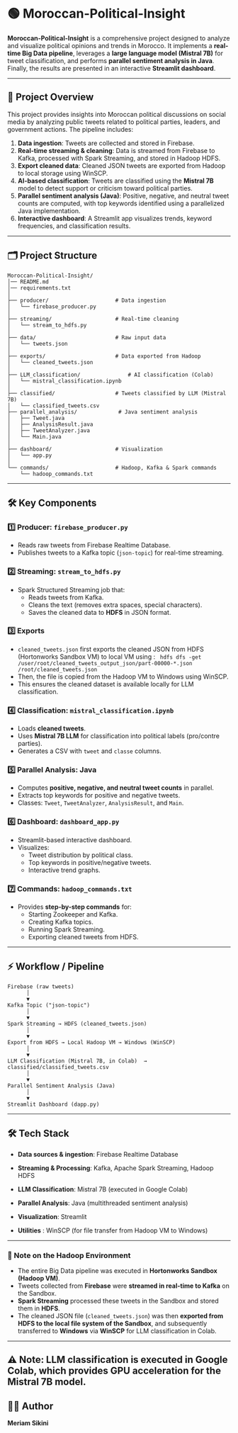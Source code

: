 # 🟢 Moroccan-Political-Insight

**Moroccan-Political-Insight** is a comprehensive project designed to analyze and visualize political opinions and trends in Morocco. It implements a **real-time Big Data pipeline**, leverages a **large language model (Mistral 7B)** for tweet classification, and performs **parallel sentiment analysis in Java**. Finally, the results are presented in an interactive **Streamlit dashboard**.  

---

## 📌 Project Overview

This project provides insights into Moroccan political discussions on social media by analyzing public tweets related to political parties, leaders, and government actions. The pipeline includes:

1. **Data ingestion**: Tweets are collected and stored in Firebase.  
2. **Real-time streaming & cleaning**: Data is streamed from Firebase to Kafka, processed with Spark Streaming, and stored in Hadoop HDFS.  
3. **Export cleaned data**: Cleaned JSON tweets are exported from Hadoop to local storage using WinSCP.  
4. **AI-based classification**: Tweets are classified using the **Mistral 7B** model to detect support or criticism toward political parties.  
5. **Parallel sentiment analysis (Java)**: Positive, negative, and neutral tweet counts are computed, with top keywords identified using a parallelized Java implementation.  
6. **Interactive dashboard**: A Streamlit app visualizes trends, keyword frequencies, and classification results.  


---

## 🗂️ Project Structure
```
Moroccan-Political-Insight/
│── README.md
│── requirements.txt
│
├── producer/                     # Data ingestion
│   └── firebase_producer.py
│
├── streaming/                    # Real-time cleaning
│   └── stream_to_hdfs.py
│
├── data/                         # Raw input data
│   └── tweets.json
│
├── exports/                      # Data exported from Hadoop
│   └── cleaned_tweets.json
│
├── LLM_classification/               # AI classification (Colab)
│   └── mistral_classification.ipynb
│
├── classified/                   # Tweets classified by LLM (Mistral 7B)
│   └── classified_tweets.csv
├── parallel_analysis/             # Java sentiment analysis
│   ├── Tweet.java
│   ├── AnalysisResult.java
│   ├── TweetAnalyzer.java
│   └── Main.java
│
├── dashboard/                    # Visualization
│   └── app.py
│
└── commands/                     # Hadoop, Kafka & Spark commands
    └── hadoop_commands.txt

```

---

## 🛠️ Key Components

### 1️⃣ Producer: `firebase_producer.py`
- Reads raw tweets from Firebase Realtime Database.  
- Publishes tweets to a Kafka topic (`json-topic`) for real-time streaming.

### 2️⃣ Streaming: `stream_to_hdfs.py`
- Spark Structured Streaming job that:
  - Reads tweets from Kafka.  
  - Cleans the text (removes extra spaces, special characters).  
  - Saves the cleaned data to **HDFS** in JSON format.  

### 3️⃣ Exports
- `cleaned_tweets.json` first exports the cleaned JSON from HDFS (Hortonworks Sandbox VM) to local VM using :
 ``` hdfs dfs -get /user/root/cleaned_tweets_output_json/part-00000-*.json /root/cleaned_tweets.json```
- Then, the file is copied from the Hadoop VM to Windows using WinSCP.
- This ensures the cleaned dataset is available locally for LLM classification.
 
### 4️⃣ Classification: `mistral_classification.ipynb`
- Loads **cleaned tweets**.  
- Uses **Mistral 7B LLM** for classification into political labels (pro/contre parties).  
- Generates a CSV with `tweet` and `classe` columns.

### 5️⃣ Parallel Analysis: Java
- Computes **positive, negative, and neutral tweet counts** in parallel.  
- Extracts top keywords for positive and negative tweets.  
- Classes: `Tweet`, `TweetAnalyzer`, `AnalysisResult`, and `Main`.

### 6️⃣ Dashboard: `dashboard_app.py`
- Streamlit-based interactive dashboard.  
- Visualizes:
  - Tweet distribution by political class.  
  - Top keywords in positive/negative tweets.  
  - Interactive trend graphs.

### 7️⃣ Commands: `hadoop_commands.txt`
- Provides **step-by-step commands** for:
  - Starting Zookeeper and Kafka.  
  - Creating Kafka topics.  
  - Running Spark Streaming.  
  - Exporting cleaned tweets from HDFS.

---

## ⚡ Workflow / Pipeline
```
Firebase (raw tweets)
      │
      ▼
Kafka Topic ("json-topic")
      │
      ▼
Spark Streaming → HDFS (cleaned_tweets.json)
      │
      ▼
Export from HDFS → Local Hadoop VM → Windows (WinSCP)
      │
      ▼
LLM Classification (Mistral 7B, in Colab)  → classified/classified_tweets.csv
      │
      ▼
Parallel Sentiment Analysis (Java)
      │
      ▼
Streamlit Dashboard (dapp.py)
```
---
## 🛠️ Tech Stack

- **Data sources & ingestion**: Firebase Realtime Database

- **Streaming & Processing**: Kafka, Apache Spark Streaming, Hadoop HDFS

- **LLM Classification**: Mistral 7B (executed in Google Colab)

- **Parallel Analysis**: Java (multithreaded sentiment analysis)

- **Visualization**: Streamlit

- **Utilities** : WinSCP (for file transfer from Hadoop VM to Windows)

 ---

### 📝 Note on the Hadoop Environment

- The entire Big Data pipeline was executed in **Hortonworks Sandbox (Hadoop VM)**.  
- Tweets collected from **Firebase** were **streamed in real-time to Kafka** on the Sandbox.  
- **Spark Streaming** processed these tweets in the Sandbox and stored them in **HDFS**.  
- The cleaned JSON file (`cleaned_tweets.json`) was then **exported from HDFS to the local file system of the Sandbox**, and subsequently transferred to **Windows** via **WinSCP** for LLM classification in Colab.  

---
⚠️ Note: LLM classification is executed in Google Colab, which provides GPU acceleration for the Mistral 7B model.
---
  
##  👩‍💻 Author

**Meriam Sikini**
